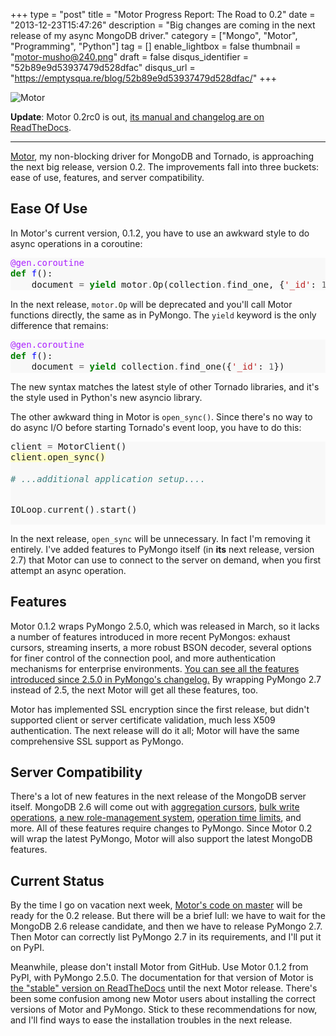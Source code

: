 +++
type = "post"
title = "Motor Progress Report: The Road to 0.2"
date = "2013-12-23T15:47:26"
description = "Big changes are coming in the next release of my async MongoDB driver."
category = ["Mongo", "Motor", "Programming", "Python"]
tag = []
enable_lightbox = false
thumbnail = "motor-musho@240.png"
draft = false
disqus_identifier = "52b89e9d53937479d528dfac"
disqus_url = "https://emptysqua.re/blog/52b89e9d53937479d528dfac/"
+++

<p><img style="display:block; margin-left:auto; margin-right:auto;" src="motor-musho.png" alt="Motor" title="motor-musho.png" border="0"   /></p>
<p><strong>Update</strong>: Motor 0.2rc0 is out, <a href="http://motor.readthedocs.org/en/latest/changelog.html">its manual and changelog are on ReadTheDocs</a>.</p>
<hr />
<p><a href="https://motor.readthedocs.org/en/latest/">Motor</a>, my non-blocking driver for MongoDB and Tornado, is approaching the next big release, version 0.2. The improvements fall into three buckets: ease of use, features, and server compatibility.</p>
<h2 id="ease-of-use">Ease Of Use</h2>
<p>In Motor's current version, 0.1.2, you have to use an awkward style to do async operations in a coroutine:</p>
<div class="codehilite" style="background: #f8f8f8"><pre style="line-height: 125%"><span style="color: #AA22FF">@gen.coroutine</span>
<span style="color: #008000; font-weight: bold">def</span> <span style="color: #0000FF">f</span>():
    document <span style="color: #666666">=</span> <span style="color: #008000; font-weight: bold">yield</span> motor<span style="color: #666666">.</span>Op(collection<span style="color: #666666">.</span>find_one, {<span style="color: #BA2121">&#39;_id&#39;</span>: <span style="color: #666666">1</span>})
</pre></div>


<p>In the next release, <code>motor.Op</code> will be deprecated and you'll call Motor functions directly, the same as in PyMongo. The <code>yield</code> keyword is the only difference that remains:</p>
<div class="codehilite" style="background: #f8f8f8"><pre style="line-height: 125%"><span style="color: #AA22FF">@gen.coroutine</span>
<span style="color: #008000; font-weight: bold">def</span> <span style="color: #0000FF">f</span>():
    document <span style="color: #666666">=</span> <span style="color: #008000; font-weight: bold">yield</span> collection<span style="color: #666666">.</span>find_one({<span style="color: #BA2121">&#39;_id&#39;</span>: <span style="color: #666666">1</span>})
</pre></div>


<p>The new syntax matches the latest style of other Tornado libraries, and it's the style used in Python's new asyncio library.</p>
<p>The other awkward thing in Motor is <code>open_sync()</code>. Since there's no way to do async I/O before starting Tornado's event loop, you have to do this:</p>
<div class="codehilite" style="background: #f8f8f8"><pre style="line-height: 125%">client <span style="color: #666666">=</span> MotorClient()
<span style="background-color: #ffffcc">client<span style="color: #666666">.</span>open_sync()
</span>
<span style="color: #408080; font-style: italic"># ...additional application setup....</span>

IOLoop<span style="color: #666666">.</span>current()<span style="color: #666666">.</span>start()
</pre></div>


<p>In the next release, <code>open_sync</code> will be unnecessary. In fact I'm removing it entirely. I've added features to PyMongo itself (in <strong>its</strong> next release, version 2.7) that Motor can use to connect to the server on demand, when you first attempt an async operation.</p>
<h2 id="features">Features</h2>
<p>Motor 0.1.2 wraps PyMongo 2.5.0, which was released in March, so it lacks a number of features introduced in more recent PyMongos: exhaust cursors, streaming inserts, a more robust BSON decoder, several options for finer control of the connection pool, and more authentication mechanisms for enterprise environments. <a href="http://api.mongodb.org/python/current/changelog.html">You can see all the features introduced since 2.5.0 in PyMongo's changelog.</a> By wrapping PyMongo 2.7 instead of 2.5, the next Motor will get all these features, too.</p>
<p>Motor has implemented SSL encryption since the first release, but didn't supported client or server certificate validation, much less X509 authentication. The next release will do it all; Motor will have the same comprehensive SSL support as PyMongo.</p>
<h2 id="server-compatibility">Server Compatibility</h2>
<p>There's a lot of new features in the next release of the MongoDB server itself. MongoDB 2.6 will come out with <a href="http://docs.mongodb.org/master/release-notes/2.6/#aggregation-operations-now-return-cursors">aggregation cursors</a>, <a href="http://docs.mongodb.org/master/release-notes/2.6/#new-write-commands">bulk write operations</a>, <a href="http://docs.mongodb.org/master/release-notes/2.6/#user-defined-roles">a new role-management system</a>, <a href="http://docs.mongodb.org/master/reference/method/cursor.maxTimeMS/#cursor.maxTimeMS">operation time limits</a>, and more. All of these features require changes to PyMongo. Since Motor 0.2 will wrap the latest PyMongo, Motor will also support the latest MongoDB features.</p>
<h2 id="current-status">Current Status</h2>
<p>By the time I go on vacation next week, <a href="https://github.com/mongodb/motor/">Motor's code on master</a> will be ready for the 0.2 release. But there will be a brief lull: we have to wait for the MongoDB 2.6 release candidate, and then we have to release PyMongo 2.7. Then Motor can correctly list PyMongo 2.7 in its requirements, and I'll put it on PyPI.</p>
<p>Meanwhile, please don't install Motor from GitHub. Use Motor 0.1.2 from PyPI, with PyMongo 2.5.0. The documentation for that version of Motor is <a href="http://motor.readthedocs.org/en/stable/">the "stable" version on ReadTheDocs</a> until the next Motor release. There's been some confusion among new Motor users about installing the correct versions of Motor and PyMongo. Stick to these recommendations for now, and I'll find ways to ease the installation troubles in the next release.</p>
